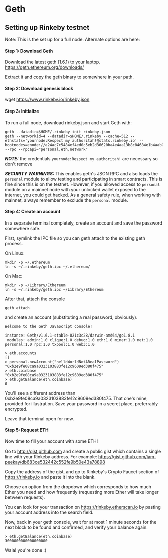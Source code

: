 # Geth

## Setting up Rinkeby testnet

Note: This is the set up for a full node. Alternate options are here: 
#### Step 1: Download Geth
Download the latest geth (1.6.1) to your laptop. https://geth.ethereum.org/downloads/

Extract it and copy the geth binary to somewhere in your path.

#### Step 2: Download genesis block
wget https://www.rinkeby.io/rinkeby.json

#### Step 3: Initialize
To run a full node, download rinkeby.json and start Geth with:

```
geth --datadir=$HOME/.rinkeby init rinkeby.json
geth --networkid=4 --datadir=$HOME/.rinkeby --cache=512 --ethstats='yournode:Respect my authoritah!@stats.rinkeby.io' --bootnodes=enode://a24ac7c5484ef4ed0c5eb2d36620ba4e4aa13b8c84684e1b4aab0cebea2ae45cb4d375b77eab56516d34bfbd3c1a833fc51296ff084b770b94fb9028c4d25ccf@52.169.42.101:30303 --rpc --rpcapi="personal,eth,network"
```

___NOTE:___ the credentials `yournode:Respect my authoritah!` are necessary so don't remove

___SECURITY WARNINGS:___ This enables geth's JSON RPC and also loads the `personal` module to allow testing and participating in smart contracts. This is fine since this is on the testnet. However, if you allowed access to `personal` module on a mainnet node with your unlocked wallet exposed to the internet, you could get hacked. As a general safety rule, when working with mainnet, always remember to exclude the `personal` module.

#### Step 4: Create an account
In a separate terminal completely, create an account and save the password somewhere safe.

First, symlink the IPC file so you can geth attach to the existing geth process.

On Linux:

```
mkdir -p ~/.ethereum
ln -s ~/.rinkeby/geth.ipc ~/.ethereum/
```

On Mac:

```
mkdir -p ~/Library/Ethereum
ln -s ~/.rinkeby/geth.ipc ~/Library/Ethereum
```

After that, attach the console

```
geth attach
```

and create an account (substituting a real password, obviously).

```
Welcome to the Geth JavaScript console!

instance: Geth/v1.6.1-stable-021c3c28/darwin-amd64/go1.8.1
 modules: admin:1.0 clique:1.0 debug:1.0 eth:1.0 miner:1.0 net:1.0 personal:1.0 rpc:1.0 txpool:1.0 web3:1.0

> eth.accounts
[]
> personal.newAccount("helloWorldNotARealPassword")
"0xb2e9fe08ca9a0323103883fe12c9609ed380f475"
> eth.coinbase
"0xb2e9fe08ca9a0323103883fe12c9609ed380f475"
> eth.getBalance(eth.coinbase)
0
```

You'll see a different address than 0xb2e9fe08ca9a0323103883fe12c9609ed380f475. That one's mine, provided for illustration. Save your password in a secret place, preferrably encrypted. 

Leave that terminal open for now.


#### Step 5: Request ETH
Now time to fill your account with some ETH!

Go to http://gist.github.com and create a public gist which contains a single line with your Rinkeby address. For example: https://gist.github.com/iam-peekay/db683ce532442c552fe9b50e43a78898

Copy the address of the gist, and go to Rinkeby's Crypto Faucet section of https://rinkeby.io and paste it into the blank.

Choose an option from the dropdown which corresponds to how much Ether you need and how frequently (requesting more Ether will take longer between requests). 

You can look for your transaction on https://rinkeby.etherscan.io by pasting your account address into the search field.

Now, back in your geth console, wait for at most 1 minute seconds for the next block to be found and confirmed, and verify your balance again.

```
> eth.getBalance(eth.coinbase)
3000000000000000000
```

Wala! you're done :)
